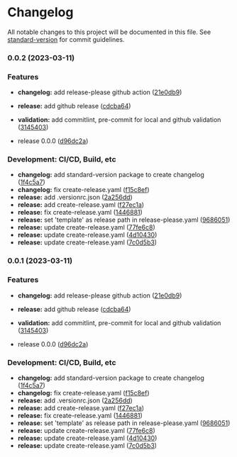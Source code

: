 # Changelog

All notable changes to this project will be documented in this file. See [standard-version](https://github.com/conventional-changelog/standard-version) for commit guidelines.

### 0.0.2 (2023-03-11)


### Features

* **changelog:** add release-please github action ([21e0db9](https://github.com/Payadel/README/commit/21e0db9d364ecfaf7d6c098ffcb70ecedf8205f1))
* **release:** add github release ([cdcba64](https://github.com/Payadel/README/commit/cdcba64e08692511ec408043b17a467feda9aafb))
* **validation:** add commitlint, pre-commit for local and github validation ([3145403](https://github.com/Payadel/README/commit/3145403807d7b3cf63676bed42d7abb9be7bc5ea))


* release 0.0.0 ([d96dc2a](https://github.com/Payadel/README/commit/d96dc2a807e2dd37ffc29e3d76be4540f12c0f46))


### Development: CI/CD, Build, etc

* **changelog:** add standard-version package to create changelog ([1f4c5a7](https://github.com/Payadel/README/commit/1f4c5a7e3ce605d3bdca1cc372517bea98e97460))
* **changelog:** fix create-release.yaml ([f15c8ef](https://github.com/Payadel/README/commit/f15c8efa43e583dd25e309abafb17299d1b5cf68))
* **release:** add .versionrc.json ([2a256dd](https://github.com/Payadel/README/commit/2a256ddb778e18c94dee9a0d390cb6e2b4ad3362))
* **release:** add create-release.yaml ([f27ec1a](https://github.com/Payadel/README/commit/f27ec1a17e7d701354fdd5c29e682240629ad32e))
* **release:** fix create-release.yaml ([1446881](https://github.com/Payadel/README/commit/1446881c4f8cfb0039ee866fd21a42c8b9621f6b))
* **release:** set 'template' as release path in release-please.yaml ([9686051](https://github.com/Payadel/README/commit/9686051392f54040a860473a90f72a76489024a4))
* **release:** update create-release.yaml ([77fe6c8](https://github.com/Payadel/README/commit/77fe6c872ef7e23ca90e41eb067f0e85995a274f))
* **release:** update create-release.yaml ([4d10430](https://github.com/Payadel/README/commit/4d104300815397eaa15ba6b98413169a3ead7304))
* **release:** update create-release.yaml ([7c0d5b3](https://github.com/Payadel/README/commit/7c0d5b30bf293c87d11fcaa3c14c95bb8c7212c0))

### 0.0.1 (2023-03-11)


### Features

* **changelog:** add release-please github action ([21e0db9](https://github.com/Payadel/README/commit/21e0db9d364ecfaf7d6c098ffcb70ecedf8205f1))
* **release:** add github release ([cdcba64](https://github.com/Payadel/README/commit/cdcba64e08692511ec408043b17a467feda9aafb))
* **validation:** add commitlint, pre-commit for local and github validation ([3145403](https://github.com/Payadel/README/commit/3145403807d7b3cf63676bed42d7abb9be7bc5ea))


* release 0.0.0 ([d96dc2a](https://github.com/Payadel/README/commit/d96dc2a807e2dd37ffc29e3d76be4540f12c0f46))


### Development: CI/CD, Build, etc

* **changelog:** add standard-version package to create changelog ([1f4c5a7](https://github.com/Payadel/README/commit/1f4c5a7e3ce605d3bdca1cc372517bea98e97460))
* **changelog:** fix create-release.yaml ([f15c8ef](https://github.com/Payadel/README/commit/f15c8efa43e583dd25e309abafb17299d1b5cf68))
* **release:** add .versionrc.json ([2a256dd](https://github.com/Payadel/README/commit/2a256ddb778e18c94dee9a0d390cb6e2b4ad3362))
* **release:** add create-release.yaml ([f27ec1a](https://github.com/Payadel/README/commit/f27ec1a17e7d701354fdd5c29e682240629ad32e))
* **release:** fix create-release.yaml ([1446881](https://github.com/Payadel/README/commit/1446881c4f8cfb0039ee866fd21a42c8b9621f6b))
* **release:** set 'template' as release path in release-please.yaml ([9686051](https://github.com/Payadel/README/commit/9686051392f54040a860473a90f72a76489024a4))
* **release:** update create-release.yaml ([77fe6c8](https://github.com/Payadel/README/commit/77fe6c872ef7e23ca90e41eb067f0e85995a274f))
* **release:** update create-release.yaml ([4d10430](https://github.com/Payadel/README/commit/4d104300815397eaa15ba6b98413169a3ead7304))
* **release:** update create-release.yaml ([7c0d5b3](https://github.com/Payadel/README/commit/7c0d5b30bf293c87d11fcaa3c14c95bb8c7212c0))
